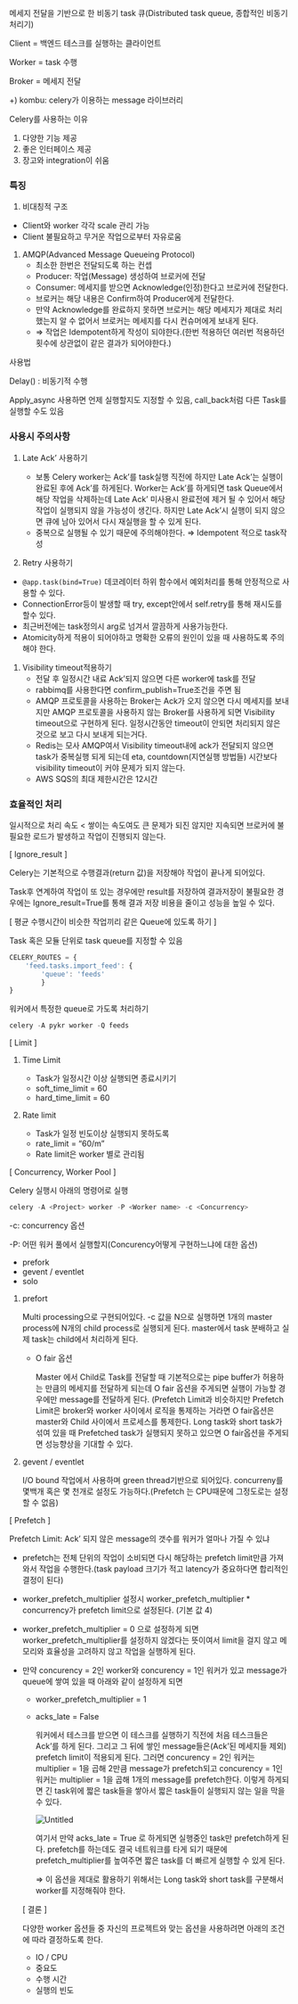 메세지 전달을 기반으로 한 비동기 task 큐(Distributed task queue, 종합적인 비동기 처리기)

Client = 백엔드 테스크를 실행하는 클라이언트

Worker = task 수행

Broker = 메세지 전달

+) kombu: celery가 이용하는 message 라이브러리

Celery를 사용하는 이유

1. 다양한 기능 제공
2. 좋은 인터페이스 제공
3. 장고와 integration이 쉬움

### 특징

1. 비대칭적 구조
- Client와 worker 각각 scale 관리 가능
- Client 불필요하고 무거운 작업으로부터 자유로움

1. AMQP(Advanced Message Queueing Protocol)
    - 최소한 한번은 전달되도록 하는 컨셉
    - Producer: 작업(Message) 생성하여 브로커에 전달
    - Consumer: 메세지를 받으면 Acknowledge(인정)한다고 브로커에 전달한다.
    - 브로커는 해당 내용은 Confirm하여 Producer에게 전달한다.
    - 만약 Acknowledge를 완료하지 못하면 브로커는 해당 메세지가 제대로 처리했는지 알 수 없어서 브로커는 메세지를 다시 컨슈머에게 보내게 된다.
    - ⇒ 작업은 Idempotent하게 작성이 되야한다.(한번 적용하던 여러번 적용하던 횟수에 상관없이 같은 결과가 되어야한다.)

사용법

Delay() : 비동기적 수행

Apply_async 사용하면 언제 실행할지도 지정할 수 있음, call_back처럼 다른 Task를 실행할 수도 있음

### 사용시 주의사항

1. Late Ack’ 사용하기
    - 보통 Celery worker는 Ack’를 task실행 직전에 하지만 Late Ack’는 실행이 완료된 후에 Ack’를 하게된다. Worker는 Ack’를 하게되면 task Queue에서 해당 작업을 삭제하는데 Late Ack’ 미사용시 완료전에 제거 될 수 있어서 해당 작업이 실행되지 않을 가능성이 생긴다. 하지만 Late Ack’시 실행이 되지 않으면 큐에 남아 있어서 다시 재실행을 할 수 있게 된다.
    - 중복으로 실행될 수 있기 때문에 주의해야한다. ⇒ Idempotent 적으로 task작성

1. Retry 사용하기
- `@app.task(bind=True)` 데코레이터 하위 함수에서 예외처리를 통해 안정적으로 사용할 수 있다.
- ConnectionError등이 발생할 때 try, except안에서 self.retry를 통해 재시도를 할수 있다.
- 최근버전에는 task정의시 arg로 넘겨서 깔끔하게 사용가능한다.
- Atomicity하게 적용이 되어야하고 명확한 오류의 원인이 있을 때 사용하도록 주의해야 한다.

1. Visibility timeout적용하기
    - 전달 후 일정시간 내료 Ack’되지 않으면 다른 worker에 task를 전달
    - rabbimq를 사용한다면 confirm_publish=True조건을 주면 됨
    - AMQP 프로토콜을 사용하는 Broker는 Ack가 오지 않으면 다시 메세지를 보내지만 AMQP 프로토콜을 사용하지 않는 Broker를 사용하게 되면 Visibility timeout으로 구현하게 된다. 일정시간동안 timeout이 안되면 처리되지 않은 것으로 보고 다시 보내게 되는거다.
    - Redis는 모사 AMQP여서 Visibility timeout내에 ack가 전달되지 않으면 task가 중복실행 되게 되는데 eta, countdown(지연실행 방법들) 시간보다 visibility timeout이 커야 문제가 되지 않는다.
    - AWS SQS의 최대 제한시간은 12시간

### 효율적인 처리

일시적으로 처리 속도 < 쌓이는 속도여도 큰 문제가 되진 않지만 지속되면 브로커에 불필요한 로드가 발생하고 작업이 진행되지 않는다. 

[ Ignore_result ]

Celery는 기본적으로 수행결과(return 값)을 저장해야 작업이 끝나게 되어있다. 

Task후 연계하여 작업이 또 있는 경우에만 result를 저장하여 결과저장이 불필요한 경우에는 Ignore_result=True를 통해 결과 저장 비용을 줄이고 성능을 높일 수 있다. 

[ 평균 수행시간이 비슷한 작업끼리 같은 Queue에 있도록 하기 ]

Task 혹은 모듈 단위로 task queue를 지정할 수 있음

```jsx
CELERY_ROUTES = {
	'feed.tasks.import_feed': {
		'queue': 'feeds'
		}
} 
```

워커에서 특정한 queue로 가도록 처리하기

```jsx
celery -A pykr worker -Q feeds
```

[ Limit ]

1. Time Limit
    - Task가 일정시간 이상 실행되면 종료시키기
    - soft_time_limit = 60
    - hard_time_limit = 60

1. Rate limit
    - Task가 일정 빈도이상 실행되지 못하도록
    - rate_limit = “60/m”
    - Rate limit은 worker 별로 관리됨

[ Concurrency, Worker Pool ]

Celery 실행시 아래의 명령어로 실행

```python
celery -A <Project> worker -P <Worker name> -c <Concurrency>
```

-c: concurrency 옵션

-P: 어떤 워커 풀에서 실행할지(Concurency어떻게 구현하느냐에 대한 옵션)

- prefork
- gevent / eventlet
- solo
1. prefort
    
    Multi processing으로 구현되어있다. -c 값을 N으로 실행하면 1개의 master process에 N개의 child process로 실행되게 된다. master에서 task 분배하고 실제 task는 child에서 처리하게 된다. 
    
    - O fair 옵션
        
        Master 에서 Child로 Task를 전달할 때 기본적으로는 pipe buffer가 허용하는 만큼의 메세지를 전달하게 되는데 O fair 옵션을 주게되면 실행이 가능할 경우에만 message를 전달하게 된다. (Prefetch Limit과 비슷하지만 Prefetch Limit은 broker와 worker 사이에서 로직을 통제하는 거라면 O fair옵션은 master와 Child 사이에서 프로세스를 통제한다. Long task와 short task가 섞여 있을 때 Prefetched task가 실행되지 못하고 있으면 O fair옵션을 주게되면 성능향상을 기대할 수 있다. 
        
2. gevent / eventlet
    
     I/O bound 작업에서 사용하며 green thread기반으로 되어있다. concurreny를 몇백개 혹은 몇 천개로 설정도 가능하다.(Prefetch 는 CPU때문에 그정도로는 설정할 수 없음)
    

[ Prefetch ] 

Prefetch Limit: Ack’ 되지 않은 message의 갯수를 워커가 얼마나 가질 수 있냐

- prefetch는 전체 단위의 작업이 소비되면 다시 해당하는 prefetch limit만큼 가져와서 작업을 수행한다.(task payload 크기가 적고 latency가 중요하다면 합리적인 결정이 된다)
- worker_prefetch_multiplier 설정시 worker_prefetch_multiplier * concurrency가 prefetch limit으로 설정된다. (기본 값 4)
- worker_prefetch_multiplier = 0 으로 설정하게 되면 worker_prefetch_multiplier를 설정하지 않겠다는 뜻이여서 limit을 걸지 않고 메모리와 효율성을 고려하지 않고 작업을 실행하게 된다.
- 만약 concurency = 2인 worker와 concurency = 1인 워커가 있고 message가 queue에 쌓여 있을 때 아래와 같이 설정하게 되면
    - worker_prefetch_multiplier = 1
    - acks_late = False
        
        워커에서 테스크를 받으면 이 테스크를 실행하기 직전에 처음 테스크들은 Ack’를 하게 된다. 그리고 그 뒤에 쌓인 message들은(Ack’된 메세지들 제외) prefetch limit이 적용되게 된다. 그러면 concurency = 2인 워커는 multiplier = 1을 곱해 2만큼 message가 prefetch되고 concurency = 1인 워커는 multiplier = 1을 곱해 1개의 message를 prefetch한다. 이렇게 하게되면 긴 task위에 짧은 task들을 쌓아서 짧은 task들이 실행되지 않는 일을 막을 수 있다. 
        
        ![Untitled](https://s3-us-west-2.amazonaws.com/secure.notion-static.com/779c6d93-769c-46b1-8a9e-60cad213217d/Untitled.png)
        
        여기서 만약 acks_late = True 로 하게되면 실행중인 task만 prefetch하게 된다.  prefetch를 하는데도 결국 네트워크를 타게 되기 때문에 prefetch_multiplier를 높여주면 짧은 task를 더 빠르게 실행할 수 있게 된다. 
        
        ⇒ 이 옵션을 제대로 활용하기 위해서는 Long task와 short task를 구분해서 worker를 지정해줘야 한다. 
        
    
    [ 결론 ] 
    
    다양한 worker 옵션들 중 자신의 프로젝트와 맞는 옵션을 사용하려면 아래의 조건에 따라 결정하도록 한다.
    
    - IO / CPU
    - 중요도
    - 수행 시간
    - 실행의 빈도
